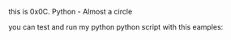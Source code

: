
this is 0x0C. Python - Almost a circle

you can test and run my python python script with this eamples:
